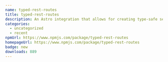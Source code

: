 ```yaml
---
name: typed-rest-routes
title: typed-rest-routes
description: An Astro integration that allows for creating type-safe server endpoints.
categories:
  - uncategorized
  - recent
npmUrl: https://www.npmjs.com/package/typed-rest-routes
homepageUrl: https://www.npmjs.com/package/typed-rest-routes
badge: new
downloads: 889
---
```

